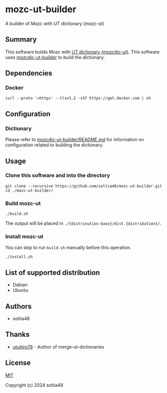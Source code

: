 # mozc-ut-builder

A builder of Mozc with UT dictionary (mozc-ut)

## Summary

This software builds Mozc with [UT dictionary (mozcdic-ut)](https://github.com/utuhiro78/merge-ut-dictionaries).
This software uses [mozcdic-ut-builder](https://github.com/soltia48/mozcdic-ut-builder) to build the dictionary.

## Dependencies

### Docker

```
curl --proto '=https' --tlsv1.2 -sSf https://get.docker.com | sh
```

## Configuration

### Dictionary

Please refer to [mozcdic-ut-builder/README.md](https://github.com/soltia48/mozcdic-ut-builder/blob/main/README.md) for information on configuration related to building the dictionary.

## Usage

### Clone this software and into the directory

```
git clone --recursive https://github.com/soltia48/mozc-ut-builder.git
cd ./mozc-ut-builder/
```

### Build mozc-ut

```
./build.sh
```

The output will be placed in `./{distrinution-base}/dist.{distribution}/`.

### Install mozc-ut

You can skip to run `build.sh` manually before this operation.

```
./install.sh
```

## List of supported distribution

- Debian
- Ubuntu

## Authors

- soltia48

## Thanks

- [utuhiro78](https://github.com/utuhiro78) - Author of merge-ut-dictionaries

## License

[MIT](https://opensource.org/licenses/MIT)

Copyright (c) 2024 soltia48
